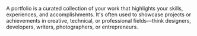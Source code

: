 A portfolio is a curated collection of your work that highlights your skills, experiences, and accomplishments. It's often used to showcase projects or achievements in creative, technical, or professional fields—think designers, developers, writers, photographers, or entrepreneurs.
